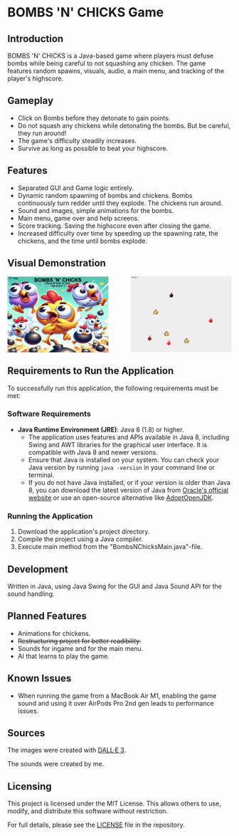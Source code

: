 # BOMBS 'N' CHICKS Game

## Introduction

BOMBS 'N' CHICKS is a Java-based game where players must defuse bombs while being careful to not squashing any chicken. The game features random spawns, visuals, audio, a main menu, and tracking of the player's highscore.

## Gameplay

- Click on Bombs before they detonate to gain points.
- Do not squash any chickens while detonating the bombs. But be careful, they run around!
- The game's difficulty steadily increases. 
- Survive as long as possible to beat your highscore.

## Features

- Separated GUI and Game logic entirely.
- Dynamic random spawning of bombs and chickens. Bombs continuously turn redder until they explode. The chickens run around.
- Sound and images, simple animations for the bombs.
- Main menu, game over and help screens.
- Score tracking. Saving the highscore even after closing the game.
- Increased difficulty over time by speeding up the spawning rate, the chickens, and the time until bombs explode.

## Visual Demonstration

<div style="display: flex; justify-content: space-between; align-items: center;">
  <img src="resources/readmeAssets/TitleScreen.png" alt="Title Screen" width="45%">
  <img src="resources/readmeAssets/IngameFootage.png" alt="Ingame Footage" width="45%">
</div>


## Requirements to Run the Application

To successfully run this application, the following requirements must be met:

### Software Requirements

- **Java Runtime Environment (JRE)**: Java 8 (1.8) or higher.
  - The application uses features and APIs available in Java 8, including Swing and AWT libraries for the graphical user interface. It is compatible with Java 8 and newer versions.
  - Ensure that Java is installed on your system. You can check your Java version by running `java -version` in your command line or terminal.
  - If you do not have Java installed, or if your version is older than Java 8, you can download the latest version of Java from [Oracle's official website](https://www.oracle.com/java/technologies/javase-jdk11-downloads.html) or use an open-source alternative like [AdoptOpenJDK](https://adoptopenjdk.net/).

### Running the Application

1. Download the application's project directory.
2. Compile the project using a Java compiler.
3. Execute main method from the "BombsNChicksMain.java"-file.

## Development

Written in Java, using Java Swing for the GUI and Java Sound API for the sound handling.

## Planned Features

- Animations for chickens.
- ~~Restructuring project for better readibility.~~
- Sounds for ingame and for the main menu.
- AI that learns to play the game.

## Known Issues

- When running the game from a MacBook Air M1, enabling the game sound and using it over AirPods Pro 2nd gen leads to performance issues.

## Sources

The images were created with [DALL·E 3](https://openai.com/dall-e-3).

The sounds were created by me.

## Licensing

This project is licensed under the MIT License. This allows others to use, modify, and distribute this software without restriction.

For full details, please see the [LICENSE](./LICENSE) file in the repository.
